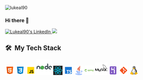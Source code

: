 ![lukeal90](https://i.imgur.com/PGLvn5P.jpg "lukeal90")

### Hi there 👋

<a href="https://www.linkedin.com/in/lucas-laino90/">
  <img alt="Lukeal90's LinkedIn" src="https://img.shields.io/badge/LinkedIn-blue?style=flat&logo=linkedin&labelColor=blue" 
</a>
  
<a href="mailto:lainolucas90@gmail.com">
  <img src="https://img.shields.io/badge/-Gmail-D14836?style=flat-square&logo=Gmail&logoColor=white"/>
</a>



<h2> 🛠 &nbsp;My Tech Stack</h2>

<img src="images/html.png" alt="html5" width="30" height="30"/> <img src="images/css.png" alt="css3" width="30" height="30"/> <img src="images/javascript.png" alt="javascript" width="30" height="30"/> <img src="images/nodejs.png" alt="nodejs" width="50" height="50"/> <img src="images/react.png" alt="java" width="30" height="30"/> <img src="images/typescript.png" alt="typescript" width="30" height="30"/> <img src="images/java.png" alt="java" width="30" height="30"/> <img src="images/java-spring.png" alt="spring" width="30" height="30"/> <img src="images/mysql.png" alt="mysql" width="40" height="40"/> <img src="images/heroku.png" alt="heroku" width="30" height="30"/> <img src="images/git.png" alt="git" width="30" height="30"/> <img src="images/linux.png" alt="linux" width="30" height="30"/>

